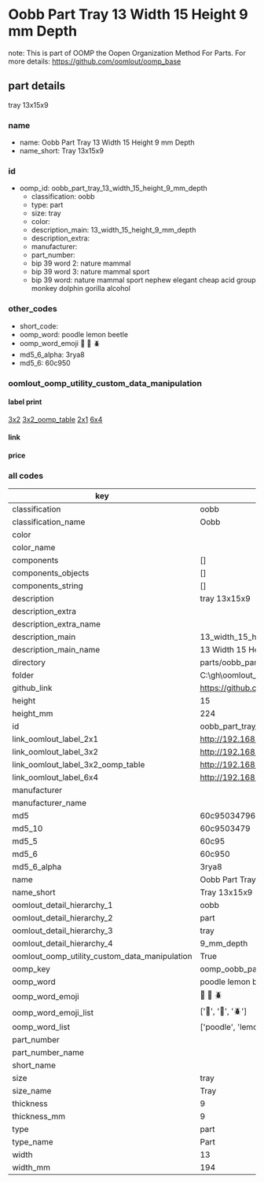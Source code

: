 # Oobb Part Tray 13 Width 15 Height 9 mm Depth  

note: This is part of OOMP the Oopen Organization Method For Parts. For more details: https://github.com/oomlout/oomp_base

##  part details
  



tray 13x15x9



### name
* name: Oobb Part Tray 13 Width 15 Height 9 mm Depth
* name_short: Tray 13x15x9 
### id
* oomp_id: oobb_part_tray_13_width_15_height_9_mm_depth
  * classification: oobb
  * type: part
  * size: tray
  * color: 
  * description_main: 13_width_15_height_9_mm_depth
  * description_extra: 
  * manufacturer: 
  * part_number: 
  * bip 39 word 2: nature mammal
  * bip 39 word 3: nature mammal sport
  * bip 39 word: nature mammal sport nephew elegant cheap acid group monkey dolphin gorilla alcohol

### other_codes
* short_code: 
* oomp_word: poodle lemon beetle
* oomp_word_emoji :poodle: :lemon: :beetle:
* md5_6_alpha: 3rya8
* md5_6: 60c950






### oomlout_oomp_utility_custom_data_manipulation
#### label print
[3x2](http://192.168.1.245:1112/?label=oomp%203rya8)
[3x2_oomp_table](http://192.168.1.108:1112/?label=oomp%203rya8)
[2x1](http://192.168.1.242:1112/?label=oomp%203rya8)
[6x4](http://192.168.1.55:1112/?label=oomp%203rya8)    

#### link

                              

#### price







### all codes 
| key | value |  
| --- | --- |  
| classification | oobb |  
| classification_name | Oobb |  
| color |  |  
| color_name |  |  
| components | [] |  
| components_objects | [] |  
| components_string | [] |  
| description | tray 13x15x9 |  
| description_extra |  |  
| description_extra_name |  |  
| description_main | 13_width_15_height_9_mm_depth |  
| description_main_name | 13 Width 15 Height 9 mm Depth |  
| directory | parts/oobb_part_tray_13_width_15_height_9_mm_depth |  
| folder | C:\gh\oomlout_oobb_version_4_generated_parts\parts\oobb_part_tray_13_width_15_height_9_mm_depth |  
| github_link | https://github.com/oomlout/oomlout_oomp_part_src/tree/main/parts/oobb_part_tray_13_width_15_height_9_mm_depth |  
| height | 15 |  
| height_mm | 224 |  
| id | oobb_part_tray_13_width_15_height_9_mm_depth |  
| link_oomlout_label_2x1 | http://192.168.1.242:1112/?label=oomp%203rya8 |  
| link_oomlout_label_3x2 | http://192.168.1.245:1112/?label=oomp%203rya8 |  
| link_oomlout_label_3x2_oomp_table | http://192.168.1.108:1112/?label=oomp%203rya8 |  
| link_oomlout_label_6x4 | http://192.168.1.55:1112/?label=oomp%203rya8 |  
| manufacturer |  |  
| manufacturer_name |  |  
| md5 | 60c950347966e03c9ba3c945a561ac9b |  
| md5_10 | 60c9503479 |  
| md5_5 | 60c95 |  
| md5_6 | 60c950 |  
| md5_6_alpha | 3rya8 |  
| name | Oobb Part Tray 13 Width 15 Height 9 mm Depth |  
| name_short | Tray 13x15x9  |  
| oomlout_detail_hierarchy_1 | oobb |  
| oomlout_detail_hierarchy_2 | part |  
| oomlout_detail_hierarchy_3 | tray |  
| oomlout_detail_hierarchy_4 | 9_mm_depth |  
| oomlout_oomp_utility_custom_data_manipulation | True |  
| oomp_key | oomp_oobb_part_tray_13_width_15_height_9_mm_depth |  
| oomp_word | poodle lemon beetle |  
| oomp_word_emoji | :poodle: :lemon: :beetle: |  
| oomp_word_emoji_list | [':poodle:', ':lemon:', ':beetle:'] |  
| oomp_word_list | ['poodle', 'lemon', 'beetle'] |  
| part_number |  |  
| part_number_name |  |  
| short_name |  |  
| size | tray |  
| size_name | Tray |  
| thickness | 9 |  
| thickness_mm | 9 |  
| type | part |  
| type_name | Part |  
| width | 13 |  
| width_mm | 194 |  
